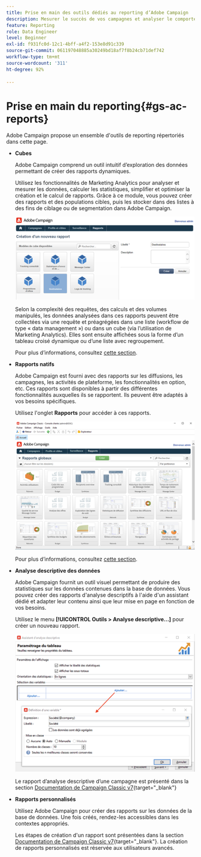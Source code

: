 ```yaml
---
title: Prise en main des outils dédiés au reporting d’Adobe Campaign
description: Mesurer le succès de vos campagnes et analyser le comportement des utilisateurs.
feature: Reporting
role: Data Engineer
level: Beginner
exl-id: f931fc0d-12c1-4bff-a4f2-153e8d91c339
source-git-commit: 061197048885a30249bd18af7f8b24cb71def742
workflow-type: tm+mt
source-wordcount: '311'
ht-degree: 92%

---
```


# Prise en main du reporting{#gs-ac-reports}

Adobe Campaign propose un ensemble d&#39;outils de reporting répertoriés dans cette page.

* **Cubes**

  Adobe Campaign comprend un outil intuitif d’exploration des données permettant de créer des rapports dynamiques.

  Utilisez les fonctionnalités de Marketing Analytics pour analyser et mesurer les données, calculer les statistiques, simplifier et optimiser la création et le calcul de rapports. Grâce à ce module, vous pouvez créer des rapports et des populations cibles, puis les stocker dans des listes à des fins de ciblage ou de segmentation dans Adobe Campaign.

  ![](assets/create-a-report.png)

  Selon la complexité des requêtes, des calculs et des volumes manipulés, les données analysées dans ces rapports peuvent être collectées via une requête et préagrégées dans une liste (workflow de type « data management ») ou dans un cube (via l’utilisation de Marketing Analytics). Elles sont ensuite affichées sous la forme d’un tableau croisé dynamique ou d’une liste avec regroupement.

  Pour plus d’informations, consultez [cette section](gs-cubes.md).

* **Rapports natifs**

  Adobe Campaign est fourni avec des rapports sur les diffusions, les campagnes, les activités de plateforme, les fonctionnalités en option, etc. Ces rapports sont disponibles à partir des différentes fonctionnalités auxquelles ils se rapportent. Ils peuvent être adaptés à vos besoins spécifiques.

  Utilisez l&#39;onglet **Rapports** pour accéder à ces rapports.

  ![](assets/built-in-reports.png)

  Pour plus d’informations, consultez [cette section](built-in-reports.md).

* **Analyse descriptive des données**

  Adobe Campaign fournit un outil visuel permettant de produire des statistiques sur les données contenues dans la base de données. Vous pouvez créer des rapports d&#39;analyse descriptifs à l&#39;aide d&#39;un assistant dédié et adapter leur contenu ainsi que leur mise en page en fonction de vos besoins.

  Utilisez le menu **[!UICONTROL Outils > Analyse descriptive...]** pour créer un nouveau rapport.

  ![](assets/desc-analysis-report.png)

  Le rapport d’analyse descriptive d’une campagne est présenté dans la section [Documentation de Campaign Classic v7](https://experienceleague.adobe.com/docs/campaign-classic/using/reporting/analyzing-populations/about-descriptive-analysis.html?lang=fr){target="_blank"}

* **Rapports personnalisés**

  Utilisez Adobe Campaign pour créer des rapports sur les données de la base de données. Une fois créés, rendez-les accessibles dans les contextes appropriés.

  Les étapes de création d&#39;un rapport sont présentées dans la section [Documentation de Campaign Classic v7](https://experienceleague.adobe.com/docs/campaign-classic/using/reporting/creating-new-reports/about-reports-creation-in-campaign.html?lang=fr){target="_blank"}. La création de rapports personnalisés est réservée aux utilisateurs avancés.
